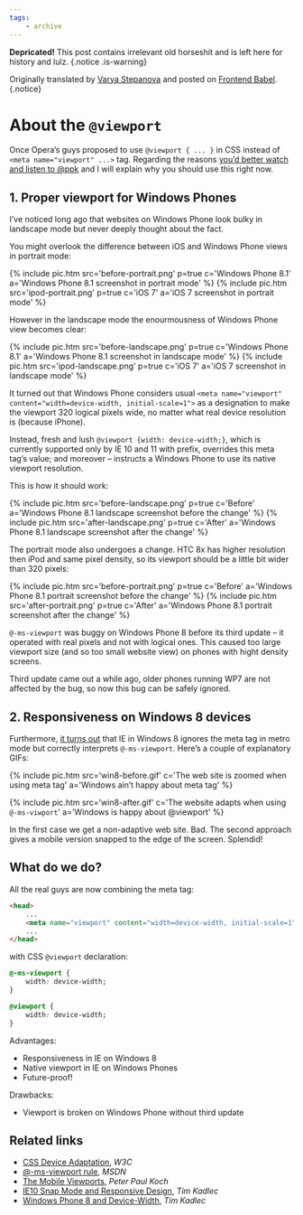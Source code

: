 ```yaml
---
tags:
    - archive
---
```


**Depricated!** This post contains irrelevant old horseshit and is left here for history and lulz.
{.notice .is-warning}

Originally translated by [Varya Stepanova](http://varya.me/) and posted on [Frontend Babel](http://frontendbabel.info/articles/about-viewport/).
{.notice}

# About the `@viewport`

Once Opera’s guys proposed to use `@viewport { ... }` in CSS instead of `<meta name="viewport" ...>` tag. Regarding the reasons [you’d better watch and listen to @ppk](http://vimeo.com/100523275) and I will explain why you should use this right now.

## 1. Proper viewport for Windows Phones

I’ve noticed long ago that websites on Windows Phone look bulky in landscape mode but never deeply thought about the fact.

You might overlook the difference between iOS and Windows Phone views in portrait mode:

<div class="gallery">
{% include pic.htm src='before-portrait.png' p=true c='Windows Phone 8.1' a='Windows Phone 8.1 screenshot in portrait mode' %}
{% include pic.htm src='ipod-portrait.png' p=true c='iOS 7' a='iOS 7 screenshot in portrait mode' %}
</div>

However in the landscape mode the enourmousness of Windows Phone view becomes clear:

<div class="gallery">
{% include pic.htm src='before-landscape.png' p=true c='Windows Phone 8.1' a='Windows Phone 8.1 screenshot in landscape mode' %}
{% include pic.htm src='ipod-landscape.png' p=true c='iOS 7' a='iOS 7 screenshot in landscape mode' %}
</div>

It turned out that Windows Phone considers usual `<meta name="viewport" content="width=device-width, initial-scale=1">` as a designation to make the viewport 320 logical pixels wide, no matter what real device resolution is (because iPhone).

Instead, fresh and lush `@viewport {width: device-width;}`, which is currently supported only by IE 10 and 11 with prefix, overrides this meta tag’s value; and moreover – instructs a Windows Phone to use its native viewport resolution.

This is how it should work:

<div class="gallery">
{% include pic.htm src='before-landscape.png' p=true c='Before' a='Windows Phone 8.1 landscape screenshot before the change' %}
{% include pic.htm src='after-landscape.png' p=true c='After' a='Windows Phone 8.1 landscape screenshot after the change' %}
</div>

The portrait mode also undergoes a change. HTC 8x has higher resolution then iPod and same pixel density, so its viewport should be a little bit wider than 320 pixels:

<div class="gallery">
{% include pic.htm src='before-portrait.png' p=true c='Before' a='Windows Phone 8.1 portrait screenshot before the change' %}
{% include pic.htm src='after-portrait.png' p=true c='After' a='Windows Phone 8.1 portrait screenshot after the change' %}
</div>

`@-ms-viewport` was buggy on Windows Phone 8 before its third update – it operated with real pixels and not with logical ones. This caused too large viewport size (and so too small website view) on phones with hight density screens.

Third update came out a while ago, older phones running WP7 are not affected by the bug, so now this bug can be safely ignored.

## 2. Responsiveness on Windows 8 devices

Furthermore, [it turns out](http://timkadlec.com/2013/01/windows-phone-8-and-device-width/) that IE in Windows 8 ignores the meta tag in metro mode but correctly interprets `@-ms-viewport`. Here’s a couple of explanatory GIFs:

{% include pic.htm src='win8-before.gif' c='The web site is zoomed when using meta tag' a='Windows ain’t happy about meta tag' %}

{% include pic.htm src='win8-after.gif' c='The website adapts when using <code>@-ms-viwport</code>' a='Windows is happy about @viewport' %}

In the first case we get a non-adaptive web site. Bad. The second approach gives a mobile version snapped to the edge of the screen. Splendid!

## What do we do?

All the real guys are now combining the meta tag:

```html
<head>
    ...
    <meta name="viewport" content="width=device-width, initial-scale=1">
    ...
</head>
```

with CSS `@viewport` declaration:

```css
@-ms-viewport {
    width: device-width;
}

@viewport {
    width: device-width;
}
```

Advantages:

- Responsiveness in IE on Windows 8
- Native viewport in IE on Windows Phones
- Future-proof!

Drawbacks:

- Viewport is broken on Windows Phone without third update

## Related links

- [CSS Device Adaptation](http://dev.w3.org/csswg/css-device-adapt/), *W3C*
- [@-ms-viewport rule](http://msdn.microsoft.com/en-us/library/ie/hh869615%28v%3Dvs.85%29.aspx), *MSDN*
- [The Mobile Viewports](https://vimeo.com/100523275), *Peter Paul Koch*
- [IE10 Snap Mode and Responsive Design](http://timkadlec.com/2012/10/ie10-snap-mode-and-responsive-design/), *Tim Kadlec*
- [Windows Phone 8 and Device-Width](http://timkadlec.com/2013/01/windows-phone-8-and-device-width/), *Tim Kadlec*
